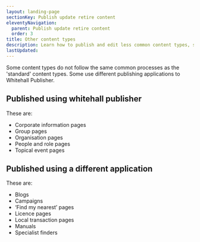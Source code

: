 ```yaml
---
layout: landing-page
sectionKey: Publish update retire content
eleventyNavigation:
  parent: Publish update retire content
  order: 3
title: Other content types
description: Learn how to publish and edit less common content types, such as manuals, organisation pages and topical event pages.
lastUpdated:
---
```

Some content types do not follow the same common processes as the 'standard' content types. Some use different publishing applications to Whitehall Publisher.

## Published using whitehall publisher

These are:

- Corporate information pages
- Group pages
- Organisation pages
- People and role pages
- Topical event pages

## Published using a different application

These are:

- Blogs
- Campaigns
- ‘Find my nearest’ pages
- Licence pages
- Local transaction pages
- Manuals
- Specialist finders